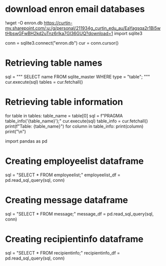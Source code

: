 # download enron email databases
!wget -O enron.db https://curtin-my.sharepoint.com/:u:/g/personal/211934g_curtin_edu_au/EaYagsqa2r1Bi5wtHbswGFwBH2kd2uTnz6rlka7GI36GUQ?download=1
import sqlite3

conn = sqlite3.connect("enron.db")
cur = conn.cursor()
# Retrieving table names
sql = """
SELECT name
FROM sqlite_master
WHERE type = "table";
"""
cur.execute(sql)
tables = cur.fetchall()

# Retrieving table information
for table in tables:
    table_name = table[0]
    sql = f"PRAGMA table_info('{table_name}');"
    cur.execute(sql)
    table_info = cur.fetchall()
    print(f"Table: {table_name}")
    for column in table_info:
        print(column)
    print("\n")

import pandas as pd

# Creating employeelist dataframe
sql = "SELECT * FROM employeelist;"
employeelist_df = pd.read_sql_query(sql, conn)

# Creating message dataframe
sql = "SELECT * FROM message;"
message_df = pd.read_sql_query(sql, conn)

# Creating recipientinfo dataframe
sql = "SELECT * FROM recipientinfo;"
recipientinfo_df = pd.read_sql_query(sql, conn)

